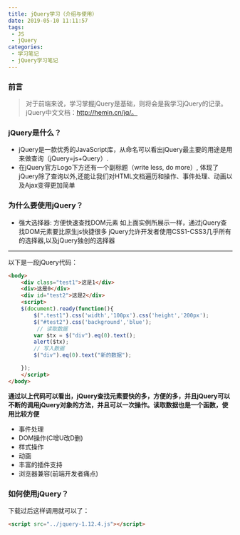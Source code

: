 ```yaml
---
title: jQuery学习（介绍与使用）
date: 2019-05-10 11:11:57
tags:
 - JS
 - jQuery
categories:
 - 学习笔记
 - jQuery学习笔记
---
```

### 前言
> 对于前端来说，学习掌握jQuery是基础，则将会是我学习jQuery的记录。jQuery中文文档：http://hemin.cn/jq/。

### jQuery是什么？
* jQuery是一款优秀的JavaScript库，从命名可以看出jQuery最主要的用途是用来做查询（jQuery=js+Query）.
* 在jQuery官方Logo下方还有一个副标题（write less, do more）, 体现了jQuery除了查询以外,还能让我们对HTML文档遍历和操作、事件处理、动画以及Ajax变得更加简单


### 为什么要使用jQuery？
* 强大选择器: 方便快速查找DOM元素
如上面实例所展示一样，通过jQuery查找DOM元素要比原生js快捷很多
jQuery允许开发者使用CSS1-CSS3几乎所有的选择器,以及jQuery独创的选择器
---
以下是一段jQuery代码：
```html
<body>
    <div class="test1">这是1</div>
    <div>这是0</div>
    <div id="test2">这是2</div>
    <script>
    $(document).ready(function(){
        $(".test1").css('width','100px').css('height','200px');
        $("#test2").css('background','blue');
         // 读取数据
        var $tx = $("div").eq(0).text();
        alert($tx);
        // 写入数据
        $("div").eq(0).text("新的数据");

    });
    </script>
</body>
```
**通过以上代码可以看出，jQuery查找元素要快的多，方便的多，并且jQuery可以不断的调用jQuery对象的方法，并且可以一次操作。读取数据也是一个函数，使用比较方便**

* 事件处理
* DOM操作(C增U改D删)
* 样式操作
* 动画
* 丰富的插件支持
* 浏览器兼容(前端开发者痛点) 

### 如何使用jQuery？
下载过后这样调用就可以了：
```html
<script src="../jquery-1.12.4.js"></script>
```
